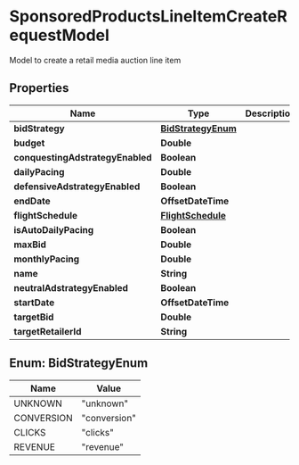 

# SponsoredProductsLineItemCreateRequestModel

Model to create a retail media auction line item

## Properties

| Name | Type | Description | Notes |
|------------ | ------------- | ------------- | -------------|
|**bidStrategy** | [**BidStrategyEnum**](#BidStrategyEnum) |  |  [optional] |
|**budget** | **Double** |  |  [optional] |
|**conquestingAdstrategyEnabled** | **Boolean** |  |  [optional] |
|**dailyPacing** | **Double** |  |  [optional] |
|**defensiveAdstrategyEnabled** | **Boolean** |  |  [optional] |
|**endDate** | **OffsetDateTime** |  |  [optional] |
|**flightSchedule** | [**FlightSchedule**](FlightSchedule.md) |  |  [optional] |
|**isAutoDailyPacing** | **Boolean** |  |  [optional] |
|**maxBid** | **Double** |  |  [optional] |
|**monthlyPacing** | **Double** |  |  [optional] |
|**name** | **String** |  |  |
|**neutralAdstrategyEnabled** | **Boolean** |  |  [optional] |
|**startDate** | **OffsetDateTime** |  |  |
|**targetBid** | **Double** |  |  [optional] |
|**targetRetailerId** | **String** |  |  |



## Enum: BidStrategyEnum

| Name | Value |
|---- | -----|
| UNKNOWN | &quot;unknown&quot; |
| CONVERSION | &quot;conversion&quot; |
| CLICKS | &quot;clicks&quot; |
| REVENUE | &quot;revenue&quot; |



